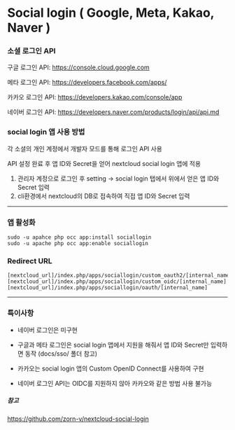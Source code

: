# Social login ( Google, Meta, Kakao, Naver )

### 소셜 로그인 API

구글 로그인 API: https://console.cloud.google.com

메타 로그인 API: https://developers.facebook.com/apps/

카카오 로그인 API: https://developers.kakao.com/console/app

네이버 로그인 API: https://developers.naver.com/products/login/api/api.md

### social login 앱 사용 방법

각 소셜의 개인 계정에서 개발자 모드를 통해 로그인 API 사용

API 설정 완료 후 앱 ID와 Secret을 얻어 nextcloud social login 앱에 적용

  1. 관리자 계정으로 로그인 후 setting -> social login 탭에서 위에서 얻은 앱 ID와 Secret 입력
  2. cli환경에서 nextcloud의 DB로 접속하여 직접 앱 ID와 Secret 입력

* * *
  
### 앱 활성화

    sudo -u apahce php occ app:install sociallogin
    sudo -u apache php occ app:enable sociallogin
    
### Redirect URL

    [nextcloud_url]/index.php/apps/sociallogin/custom_oauth2/[internal_name]
    [nextcloud_url]/index.php/apps/sociallogin/custom_oidc/[internal_name]
    [nextcloud_url]/index.php/apps/sociallogin/oauth/[internal_name]

* * *

### 특이사항

* 네이버 로그인은 미구현

* 구글과 메타 로그인은 social login 앱에서 지원을 해줘서 앱 ID와 Secret만 입력하면 동작
  (docs/sso/ 폴더 참고)

* 카카오는 social login 앱의 Custom OpenID Connect를 사용하여 구현

* 네이버 로그인 API는 OIDC를 지원하지 않아 카카오와 같은 방법 사용 불가능

##### 참고

https://github.com/zorn-v/nextcloud-social-login
